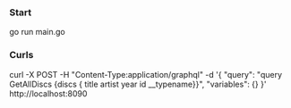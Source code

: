 ### Start
go run main.go

### Curls
curl -X POST -H "Content-Type:application/graphql"  -d '{
  "query": "query GetAllDiscs {discs { title artist year id __typename}}",
  "variables": {}
}' http://localhost:8090